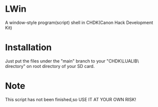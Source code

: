 # LWin
A window-style program(script) shell in CHDK(Canon Hack Development Kit)

# Installation
Just put the files under the "main" branch to your "CHDK\LUALIB\ directory" on root directory of your SD card.

# Note
This script has not been finished,so USE IT AT YOUR OWN RISK!
